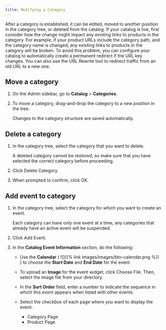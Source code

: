 ```yaml
---
title: Modifying a Category
---
```


After a category is established, it can be edited, moved to another position in the category tree, or deleted from the catalog. If your catalog is live, first consider how the change might impact any existing links to products in the category. For example, if your product URLs include the category path, and the category name is changed, any existing links to products in the category will be broken. To avoid this problem, you can configure your catalog to automatically create a permanent redirect if the URL key changes. You can also use the URL Rewrite tool to redirect traffic from an old URL to a new one.

## Move a category

1. On the _Admin_ sidebar, go to **Catalog** > **Categories**.

1. To move a category, drag-and-drop the category to a new position in the tree.

   Changes to the category structure are saved automatically.

## Delete a category

1. In the category tree, select the category that you want to delete.

   A deleted category cannot be restored, so make sure that you have selected the correct category before proceeding.

1. Click <span class="btn">Delete Category</span>.

1. When prompted to confirm, click <span class="btn">OK</span>.

## Add event to category

1. In the category tree, select the category for which you want to create an event.

   Each category can have only one event at a time, any categories that already have an active event will be suspended.

1. Click <span class="btn">Add Event</span>.

1. In the **Catalog Event Information** section, do the following:

   - Use the **Calendar** ( ![]({% link images/images/btn-calendar.png %}) ) to choose the **Start Date** and **End Date** for the event.

   - To upload an **Image** for the event widget, click <span class="btn">Choose File</span>. Then, select the image file from your directory.

   - In the **Sort Order** field, enter a number to indicate the sequence in which this event appears when listed with other events.

   - Select the checkbox of each page where you want to display the event:

      - Category Page
      - Product Page
